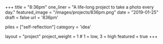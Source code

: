 +++
title = "8:36pm"
one_liner = "A life-long project to take a photo every day."
featured_image = "/images/projects/836pm.png"
date = "2019-01-25"
draft = false
url = '836pm'

piles = ["self-reflection"]
category = 'idea'

layout = "project"
project_weight = 1 # 1 = low, 3 = high
featured = true
+++

